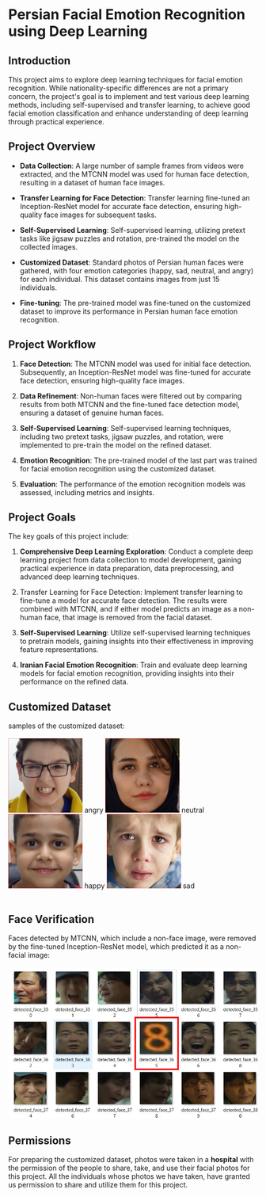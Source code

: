 # Persian Facial Emotion Recognition using Deep Learning

## Introduction

This project aims to explore deep learning techniques for facial emotion recognition. While nationality-specific differences are not a primary concern, the project's goal is to implement and test various deep learning methods, including self-supervised and transfer learning, to achieve good facial emotion classification and enhance understanding of deep learning through practical experience.
## Project Overview

- **Data Collection**: A large number of sample frames from videos were extracted, and the MTCNN model was used for human face detection, resulting in a dataset of human face images.

- **Transfer Learning for Face Detection**: Transfer learning fine-tuned an Inception-ResNet model for accurate face detection, ensuring high-quality face images for subsequent tasks.

- **Self-Supervised Learning**: Self-supervised learning, utilizing pretext tasks like jigsaw puzzles and rotation, pre-trained the model on the collected images.

- **Customized Dataset**: Standard photos of Persian human faces were gathered, with four emotion categories (happy, sad, neutral, and angry) for each individual. This dataset contains images from just 15 individuals.

- **Fine-tuning**: The pre-trained model was fine-tuned on the customized dataset to improve its performance in Persian human face emotion recognition.

## Project Workflow

1. **Face Detection**: The MTCNN model was used for initial face detection. Subsequently, an Inception-ResNet model was fine-tuned for accurate face detection, ensuring high-quality face images.

2. **Data Refinement**: Non-human faces were filtered out by comparing results from both MTCNN and the fine-tuned face detection model, ensuring a dataset of genuine human faces.

3. **Self-Supervised Learning**: Self-supervised learning techniques, including two pretext tasks, jigsaw puzzles, and rotation, were implemented to pre-train the model on the refined dataset.

4. **Emotion Recognition**: The pre-trained model of the last part was trained for facial emotion recognition using the customized dataset.

5. **Evaluation**: The performance of the emotion recognition models was assessed, including metrics and insights.

## Project Goals

The key goals of this project include:

1. **Comprehensive Deep Learning Exploration**: Conduct a complete deep learning project from data collection to model development, gaining practical experience in data preparation, data preprocessing, and advanced deep learning techniques.

2. Transfer Learning for Face Detection: Implement transfer learning to fine-tune a model for accurate face detection. The results were combined with MTCNN, and if either model predicts an image as a non-human face, that image is removed from the facial dataset.

3. **Self-Supervised Learning**: Utilize self-supervised learning techniques to pretrain models, gaining insights into their effectiveness in improving feature representations.

4. **Iranian Facial Emotion Recognition**: Train and evaluate deep learning models for facial emotion recognition, providing insights into their performance on the refined data.

## Customized Dataset 

samples of the customized dataset:<br><br>
<img src="images/sample-angry.jpg" alt="sample angry" height="150" width="150">
angry
<img src="images/sample-neutral.jpg" alt="sample neutral" height="150" width="150">
neutral
<img src="images/sample-happy.jpg" alt="sample happy" height="150" width="150">
happy
<img src="images/sample-sad.jpg" alt="sample sad" height="150" width="150">
sad
<br>
<br>

## Face Verification

Faces detected by MTCNN, which include a non-face image, were removed by the fine-tuned Inception-ResNet model, which predicted it as a non-facial image:
<br><br>
<img src="images/MTCNN-detected-faces.jpg" alt="MTCNN-detected-faces" >

## Permissions
For preparing the customized dataset, photos were taken in a **hospital** with the permission of the people to share, take, and use their facial photos for this project. All the individuals whose photos we have taken, have granted us permission to share and utilize them for this project.


